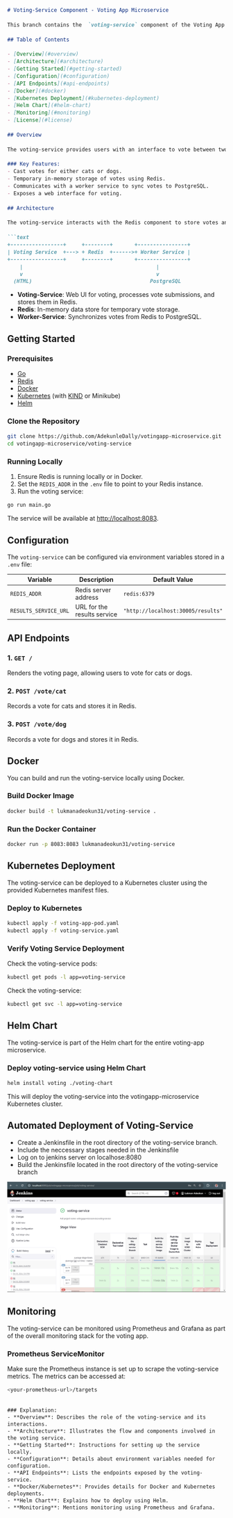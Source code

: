 

```md
# Voting-Service Component - Voting App Microservice

This branch contains the  `voting-service` component of the Voting App microservice architecture. The component handles the HTTP requests for casting votes and temporarily stores the vote counts in Redis. The votes are later synchronized with PostgreSQL by the worker-service.

## Table of Contents

- [Overview](#overview)
- [Architecture](#architecture)
- [Getting Started](#getting-started)
- [Configuration](#configuration)
- [API Endpoints](#api-endpoints)
- [Docker](#docker)
- [Kubernetes Deployment](#kubernetes-deployment)
- [Helm Chart](#helm-chart)
- [Monitoring](#monitoring)
- [License](#license)

## Overview

The voting-service provides users with an interface to vote between two options: cats and dogs. Votes are stored in Redis, which acts as a temporary store, and a worker service later synchronizes these votes with a PostgreSQL database.

### Key Features:
- Cast votes for either cats or dogs.
- Temporary in-memory storage of votes using Redis.
- Communicates with a worker service to sync votes to PostgreSQL.
- Exposes a web interface for voting.

## Architecture

The voting-service interacts with the Redis component to store votes and with the worker-service to notify when votes are updated. It serves a simple web UI built with HTML templates and static CSS files.

```text
+-----------------+     +--------+       +----------------+
| Voting Service  +---> + Redis  +------>+ Worker Service |
+-----------------+     +--------+       +----------------+
    |                                           |
    v                                           v
  (HTML)                                      PostgreSQL
```

- **Voting-Service**: Web UI for voting, processes vote submissions, and stores them in Redis.
- **Redis**: In-memory data store for temporary vote storage.
- **Worker-Service**: Synchronizes votes from Redis to PostgreSQL.

## Getting Started

### Prerequisites

- [Go](https://golang.org/dl/)
- [Redis](https://redis.io/)
- [Docker](https://www.docker.com/)
- [Kubernetes](https://kubernetes.io/) (with [KIND](https://kind.sigs.k8s.io/) or Minikube)
- [Helm](https://helm.sh/)

### Clone the Repository

```bash
git clone https://github.com/AdekunleDally/votingapp-microservice.git
cd votingapp-microservice/voting-service
```

### Running Locally

1. Ensure Redis is running locally or in Docker.
2. Set the `REDIS_ADDR` in the `.env` file to point to your Redis instance.
3. Run the voting service:

```bash
go run main.go
```

The service will be available at [http://localhost:8083](http://localhost:8083).

## Configuration

The `voting-service` can be configured via environment variables stored in a `.env` file:

| Variable             | Description                  | Default Value           |
|----------------------|------------------------------|-------------------------|
| `REDIS_ADDR`         | Redis server address         | `redis:6379`            |
| `RESULTS_SERVICE_URL`| URL for the results service  |`"http://localhost:30005/results"`           |

## API Endpoints

### 1. `GET /`
Renders the voting page, allowing users to vote for cats or dogs.

### 2. `POST /vote/cat`
Records a vote for cats and stores it in Redis.

### 3. `POST /vote/dog`
Records a vote for dogs and stores it in Redis.

## Docker

You can build and run the voting-service locally using Docker.

### Build Docker Image

```bash
docker build -t lukmanadeokun31/voting-service .
```

### Run the Docker Container

```bash
docker run -p 8083:8083 lukmanadeokun31/voting-service
```

## Kubernetes Deployment

The voting-service can be deployed to a Kubernetes cluster using the provided Kubernetes manifest files.

### Deploy to Kubernetes

```bash
kubectl apply -f voting-app-pod.yaml
kubectl apply -f voting-service.yaml
```

### Verify Voting Service Deployment

Check the voting-service pods:

```bash
kubectl get pods -l app=voting-service
```

Check the voting-service:

```bash
kubectl get svc -l app=voting-service
```

## Helm Chart

The voting-service is part of the Helm chart for the entire voting-app microservice.

### Deploy voting-service using Helm Chart

```bash
helm install voting ./voting-chart
```

This will deploy the voting-service into the votingapp-microservice Kubernetes cluster.

## Automated Deployment of Voting-Service 
* Create a Jenkinsfile in the root directory of the voting-service branch.
* Include the neccessary stages needed in the Jenkinsfile
* Log on to jenkins server on localhose:8080  
* Build the Jenkinsfile located in the root directory of the voting-service branch


![voting-service-pipeline](./images/voting-service-pipeline.png)

## Monitoring

The voting-service can be monitored using Prometheus and Grafana as part of the overall monitoring stack for the voting app.

### Prometheus ServiceMonitor

Make sure the Prometheus instance is set up to scrape the voting-service metrics. The metrics can be accessed at:

```bash
<your-prometheus-url>/targets
```

```

### Explanation:
- **Overview**: Describes the role of the voting-service and its interactions.
- **Architecture**: Illustrates the flow and components involved in the voting service.
- **Getting Started**: Instructions for setting up the service locally.
- **Configuration**: Details about environment variables needed for configuration.
- **API Endpoints**: Lists the endpoints exposed by the voting-service.
- **Docker/Kubernetes**: Provides details for Docker and Kubernetes deployments.
- **Helm Chart**: Explains how to deploy using Helm.
- **Monitoring**: Mentions monitoring using Prometheus and Grafana.